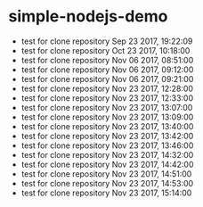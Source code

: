 # simple-nodejs-demo
* test for clone repository Sep 23 2017, 19:22:09
* test for clone repository Oct 23 2017, 10:18:00
* test for clone repository Nov 06 2017, 08:51:00
* test for clone repository Nov 06 2017, 09:12:00
* test for clone repository Nov 06 2017, 09:21:00
* test for clone repository Nov 23 2017, 12:28:00
* test for clone repository Nov 23 2017, 12:33:00
* test for clone repository Nov 23 2017, 13:07:00
* test for clone repository Nov 23 2017, 13:09:00
* test for clone repository Nov 23 2017, 13:40:00
* test for clone repository Nov 23 2017, 13:42:00
* test for clone repository Nov 23 2017, 13:46:00
* test for clone repository Nov 23 2017, 14:32:00
* test for clone repository Nov 23 2017, 14:42:00
* test for clone repository Nov 23 2017, 14:51:00
* test for clone repository Nov 23 2017, 14:53:00
* test for clone repository Nov 23 2017, 15:14:00